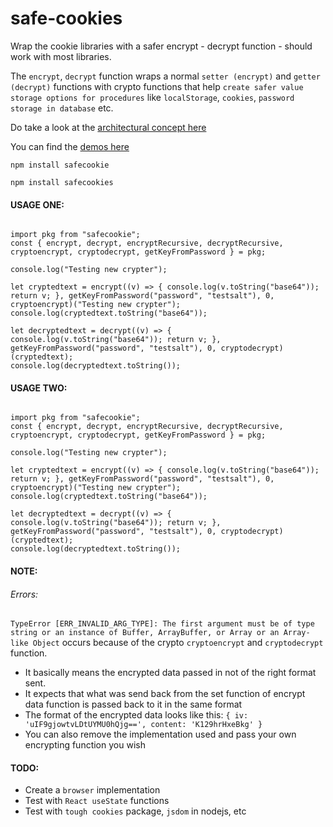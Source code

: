 # safe-cookies
Wrap the cookie libraries with a safer encrypt - decrypt function - should work with most libraries. 

The `encrypt`, `decrypt` function wraps a normal `setter (encrypt)` and `getter (decrypt)` functions with crypto functions that help `create safer value storage options for procedures` like `localStorage`, `cookies`, `password storage in database` etc. 

Do take a look at the [architectural concept here](https://medium.com/@ganeshsurfs/toying-with-the-idea-of-storage-security-9fdd65707d6e)

You can find the [demos here](./demos)

`npm install safecookie`

`npm install safecookies`


#### USAGE ONE:

```

import pkg from "safecookie";
const { encrypt, decrypt, encryptRecursive, decryptRecursive, cryptoencrypt, cryptodecrypt, getKeyFromPassword } = pkg;

console.log("Testing new crypter");

let cryptedtext = encrypt((v) => { console.log(v.toString("base64")); return v; }, getKeyFromPassword("password", "testsalt"), 0, cryptoencrypt)("Testing new crypter");
console.log(cryptedtext.toString("base64"));

let decryptedtext = decrypt((v) => { console.log(v.toString("base64")); return v; }, getKeyFromPassword("password", "testsalt"), 0, cryptodecrypt)(cryptedtext);
console.log(decryptedtext.toString());

```

#### USAGE TWO:

```

import pkg from "safecookie";
const { encrypt, decrypt, encryptRecursive, decryptRecursive, cryptoencrypt, cryptodecrypt, getKeyFromPassword } = pkg;

console.log("Testing new crypter");

let cryptedtext = encrypt((v) => { console.log(v.toString("base64")); return v; }, getKeyFromPassword("password", "testsalt"), 0, cryptoencrypt)("Testing new crypter");
console.log(cryptedtext.toString("base64"));

let decryptedtext = decrypt((v) => { console.log(v.toString("base64")); return v; }, getKeyFromPassword("password", "testsalt"), 0, cryptodecrypt)(cryptedtext);
console.log(decryptedtext.toString());

```

#### NOTE:

###### Errors:

`TypeError [ERR_INVALID_ARG_TYPE]: The first argument must be of type string or an instance of Buffer, ArrayBuffer, or Array or an Array-like Object` occurs because of the crypto `cryptoencrypt` and `cryptodecrypt` function. 

- It basically means the encrypted data passed in not of the right format sent.
- It expects that what was send back from the set function of encrypt data function 
        is passed back to it in the same format
- The format of the encrypted data looks like this:
        `{ iv: 'uIF9gjowtvLDtUYMU0hQjg==', content: 'K129hrHxeBkg' }`
- You can also remove the implementation used and pass your own encrypting function you wish


#### TODO:

- Create a `browser` implementation
- Test with `React useState` functions
- Test with `tough cookies` package, `jsdom` in nodejs, etc
